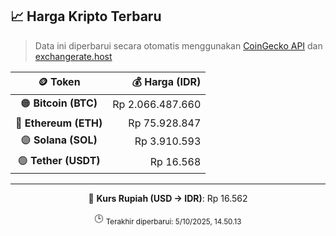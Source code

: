 

<!-- HARGA_KRIPTO -->
## 📈 Harga Kripto Terbaru

> Data ini diperbarui secara otomatis menggunakan [CoinGecko API](https://www.coingecko.com/) dan [exchangerate.host](https://exchangerate.host/)

<div align="center">

| 🪙 Token | 💰 Harga (IDR) |
|:------:|---------------:|
| 🟠 **Bitcoin (BTC)**   | Rp 2.066.487.660 |
| 🔵 **Ethereum (ETH)**  | Rp 75.928.847 |
| 🟣 **Solana (SOL)**    | Rp 3.910.593 |
| 🟢 **Tether (USDT)**   | Rp 16.568 |

---

💱 **Kurs Rupiah (USD → IDR)**: Rp 16.562

🕒 <sub>Terakhir diperbarui: 5/10/2025, 14.50.13</sub>

</div>
<!-- /HARGA_KRIPTO -->